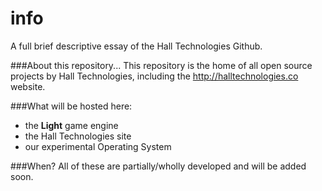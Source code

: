 # info
A full brief descriptive essay of the Hall Technologies Github.

###About this repository...
This repository is the home of all open source projects by Hall Technologies, including the http://halltechnologies.co website.

###What will be hosted here:
* the <b>Light</b> game engine
* the Hall Technologies site
* our experimental Operating System

###When?
All of these are partially/wholly developed and will be added soon.

